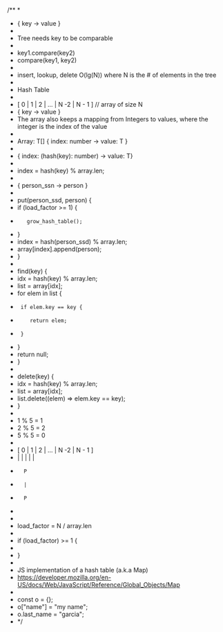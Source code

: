 /\*\* \*

- { key -> value }
-
- Tree needs key to be comparable
-
- key1.compare(key2)
- compare(key1, key2)
-
- insert, lookup, delete O(lg(N)) where N is the # of elements in the tree
-
- Hash Table
-
- [ 0 | 1 | 2 | ... | N -2 | N - 1 ] // array of size N
- { key -> value }
- The array also keeps a mapping from Integers to values, where the integer is the index of the value
-
- Array: T[] { index: number -> value: T }
-
- { index: (hash(key): number) -> value: T}
-
- index = hash(key) % array.len;
-
- { person_ssn -> person }
-
- put(person_ssd, person) {
- if (load_factor >= 1) {
-        grow_hash_table();
- }
- index = hash(person_ssd) % array.len;
- array[index].append(person);
- }
-
- find(key) {
- idx = hash(key) % array.len;
- list = array[idx];
- for elem in list {
-      if elem.key == key {
-         return elem;
-      }
- }
- return null;
- }
-
- delete(key) {
- idx = hash(key) % array.len;
- list = array[idx];
- list.delete((elem) => elem.key == key);
- }
-
- 1 % 5 = 1
- 2 % 5 = 2
- 5 % 5 = 0
-
- [ 0 | 1 | 2 | ... | N -2 | N - 1 ]
- | | | | |
-       P
-       |
-       P
-
-
- load_factor = N / array.len
-
- if (load_factor) >= 1 {
-
- }
-
- JS implementation of a hash table (a.k.a Map)
- https://developer.mozilla.org/en-US/docs/Web/JavaScript/Reference/Global_Objects/Map
-
- const o = {};
- o["name"] = "my name";
- o.last_name = "garcia";
- \*/
